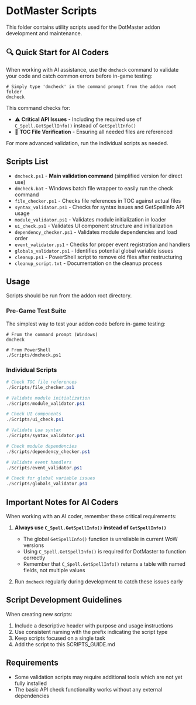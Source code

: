# DotMaster Scripts

This folder contains utility scripts used for the DotMaster addon development and maintenance.

## 🔍 Quick Start for AI Coders

When working with AI assistance, use the `dmcheck` command to validate your code and catch common errors before in-game testing:

```
# Simply type 'dmcheck' in the command prompt from the addon root folder
dmcheck
```

This command checks for:
- ⚠️ **Critical API Issues** - Including the required use of `C_Spell.GetSpellInfo()` instead of `GetSpellInfo()`
- 📄 **TOC File Verification** - Ensuring all needed files are referenced

For more advanced validation, run the individual scripts as needed.

## Scripts List

- `dmcheck.ps1` - **Main validation command** (simplified version for direct use)
- `dmcheck.bat` - Windows batch file wrapper to easily run the check command
- `file_checker.ps1` - Checks file references in TOC against actual files
- `syntax_validator.ps1` - Checks for syntax issues and GetSpellInfo API usage
- `module_validator.ps1` - Validates module initialization in loader
- `ui_check.ps1` - Validates UI component structure and initialization
- `dependency_checker.ps1` - Validates module dependencies and load order
- `event_validator.ps1` - Checks for proper event registration and handlers
- `globals_validator.ps1` - Identifies potential global variable issues
- `cleanup.ps1` - PowerShell script to remove old files after restructuring
- `cleanup_script.txt` - Documentation on the cleanup process

## Usage

Scripts should be run from the addon root directory.

### Pre-Game Test Suite

The simplest way to test your addon code before in-game testing:

```
# From the command prompt (Windows)
dmcheck

# From PowerShell
./Scripts/dmcheck.ps1
```

### Individual Scripts

```powershell
# Check TOC file references
./Scripts/file_checker.ps1

# Validate module initialization
./Scripts/module_validator.ps1

# Check UI components
./Scripts/ui_check.ps1

# Validate Lua syntax
./Scripts/syntax_validator.ps1

# Check module dependencies
./Scripts/dependency_checker.ps1

# Validate event handlers
./Scripts/event_validator.ps1

# Check for global variable issues
./Scripts/globals_validator.ps1
```

## Important Notes for AI Coders

When working with an AI coder, remember these critical requirements:

1. **Always use `C_Spell.GetSpellInfo()` instead of `GetSpellInfo()`**
   - The global `GetSpellInfo()` function is unreliable in current WoW versions
   - Using `C_Spell.GetSpellInfo()` is required for DotMaster to function correctly
   - Remember that `C_Spell.GetSpellInfo()` returns a table with named fields, not multiple values

2. Run `dmcheck` regularly during development to catch these issues early

## Script Development Guidelines

When creating new scripts:
1. Include a descriptive header with purpose and usage instructions
2. Use consistent naming with the prefix indicating the script type
3. Keep scripts focused on a single task
4. Add the script to this SCRIPTS_GUIDE.md

## Requirements

- Some validation scripts may require additional tools which are not yet fully installed
- The basic API check functionality works without any external dependencies 